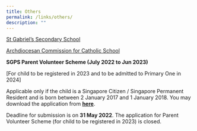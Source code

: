 ```yaml
---
title: Others
permalink: /links/others/
description: ""
---
```


[St Gabriel’s Secondary School](http://stgabrielssec.moe.edu.sg/)  
  
[Archdiocesan Commission for Catholic School](http://accs.sg/)  
  
  

**SGPS Parent Volunteer Scheme (July 2022 to Jun 2023)**

\[For child to be registered in 2023 and to be admitted to Primary One in 2024\]

  

Applicable only if the child is a Singapore Citizen / Singapore Permanent Resident and is born between 2 January 2017 and 1 January 2018. You may download the application from **[here](/files/Parent%20Volunteer%20Application%20Form%20Register%202023%20Admission%202024-Updated.pdf)**. 

  

Deadline for submission is on **31 May 2022**. The application for Parent Volunteer Scheme (for child to be registered in 2023) is closed.